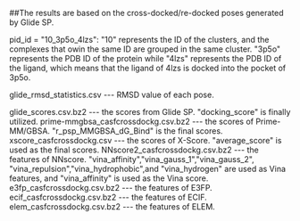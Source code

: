 ##The results are based on the cross-docked/re-docked poses generated by Glide SP.

pid_id = "10_3p5o_4lzs": "10" represents the ID of the clusters, and the complexes that owin the same ID are grouped in the same cluster.
						"3p5o" represents the PDB ID of the protein while "4lzs" represents the PDB ID of the ligand, which means that
						 the ligand of 4lzs is docked into the pocket of 3p5o.
						

glide_rmsd_statistics.csv            		  ---  RMSD value of each pose.

glide_scores.csv.bz2                          ---  the scores from Glide SP. "docking_score" is finally utilized.
prime-mmgbsa_casfcrossdockg.csv.bz2           ---  the scores of Prime-MM/GBSA.   "r_psp_MMGBSA_dG_Bind" is the final scores.
xscore_casfcrossdockg.csv                     ---  the scores of X-Score.   "average_score" is used as the final scores.
NNscore2_casfcrossdockg.csv.bz2               ---  the features of NNscore.   "vina_affinity","vina_gauss_1","vina_gauss_2",
											  "vina_repulsion","vina_hydrophobic",and "vina_hydrogen" are used as Vina features, and
											  "vina_affinity" is used as the Vina score. 
e3fp_casfcrossdockg.csv.bz2                    ---  the features of E3FP.
ecif_casfcrossdockg.csv.bz2                    ---  the features of ECIF.
elem_casfcrossdockg.csv.bz2                    ---  the features of ELEM.



